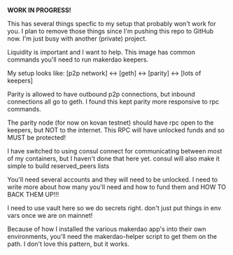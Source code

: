 **WORK IN PROGRESS!**

This has several things specfic to my setup that probably won't work for you. I plan to remove those things since I'm pushing this repo to GitHub now. I'm just busy with another (private) project.

Liquidity is important and I want to help. This image has common commands you'll need to run makerdao keepers.

My setup looks like: [p2p network] <-> [geth] <-> [parity] <-> [lots of keepers]

Parity is allowed to have outbound p2p connections, but inbound connections all go to geth. I found this kept parity more responsive to rpc commands.

The parity node (for now on kovan testnet) should have rpc open to the keepers, but NOT to the internet. This RPC will have unlocked funds and so MUST be protected!

I have switched to using consul connect for communicating between most of my containers, but I haven't done that here yet. consul will also make it simple to build reserved_peers lists

You'll need several accounts and they will need to be unlocked. I need to write more about how many you'll need and how to fund them and HOW TO BACK THEM UP!!!

I need to use vault here so we do secrets right. don't just put things in env vars once we are on mainnet!

Because of how I installed the various makerdao app's into their own environments, you'll need the makerdao-helper script to get them on the path. I don't love this pattern, but it works.

